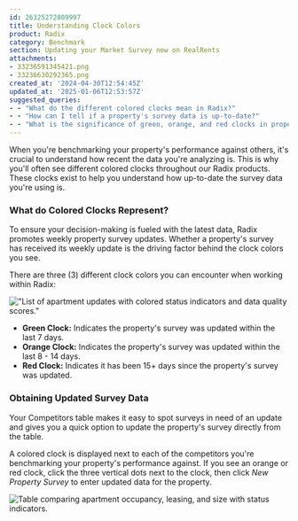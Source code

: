 ```yaml
---
id: 26325272809997
title: Understanding Clock Colors
product: Radix
category: Benchmark
section: Updating your Market Survey now on RealRents
attachments:
- 33236591345421.png
- 33236630292365.png
created_at: '2024-04-30T12:54:45Z'
updated_at: '2025-01-06T12:53:57Z'
suggested_queries:
- - "What do the different colored clocks mean in Radix?"
- - "How can I tell if a property's survey data is up-to-date?"
- - "What is the significance of green, orange, and red clocks in property benchmarking?"
---
```

When you're benchmarking your property's performance against others, it's crucial to understand how recent the data you're analyzing is. This is why you'll often see different colored clocks throughout our Radix products. These clocks exist to help you understand how up-to-date the survey data you're using is.

### What do Colored Clocks Represent?

To ensure your decision-making is fueled with the latest data, Radix promotes weekly property survey updates. Whether a property's survey has received its weekly update is the driving factor behind the clock colors you see.

There are three (3) different clock colors you can encounter when working within Radix:

!["List of apartment updates with colored status indicators and data quality scores."](attachments/33236591345421.png)

* **Green Clock:** Indicates the property's survey was updated within the last 7 days.
* **Orange Clock:** Indicates the property's survey was updated within the last 8 - 14 days.
* **Red Clock:** Indicates it has been 15+ days since the property's survey was updated.

### Obtaining Updated Survey Data

Your Competitors table makes it easy to spot surveys in need of an update and gives you a quick option to update the property's survey directly from the table.

A colored clock is displayed next to each of the competitors you're benchmarking your property's performance against. If you see an orange or red clock, click the three vertical dots next to the clock, then click *New Property Survey* to enter updated data for the property.

![Table comparing apartment occupancy, leasing, and size with status indicators.](attachments/33236630292365.png)